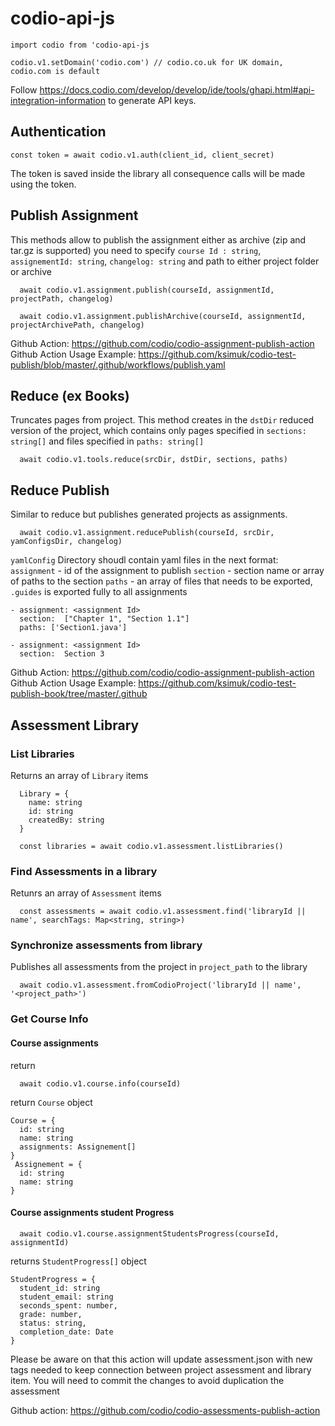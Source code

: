 # codio-api-js
```
import codio from 'codio-api-js

codio.v1.setDomain('codio.com') // codio.co.uk for UK domain, codio.com is default
```

Follow https://docs.codio.com/develop/develop/ide/tools/ghapi.html#api-integration-information to generate
API keys.

## Authentication
```
const token = await codio.v1.auth(client_id, client_secret)
```

The token is saved inside the library all consequence calls will be made using the token.


## Publish Assignment
This methods allow to publish the assignment either as archive (zip and tar.gz is supported)
you need to specify `course Id : string`, `assignementId: string`, `changelog: string` and path to either project folder or archive
```
  await codio.v1.assignment.publish(courseId, assignmentId, projectPath, changelog)

  await codio.v1.assignment.publishArchive(courseId, assignmentId, projectArchivePath, changelog)

```

Github Action: https://github.com/codio/codio-assignment-publish-action
Github Action Usage Example: https://github.com/ksimuk/codio-test-publish/blob/master/.github/workflows/publish.yaml

## Reduce (ex Books)
Truncates pages from project. This method creates in the `dstDir` reduced version of the project, 
which contains only pages specified in `sections: string[]` and files specified in `paths: string[]`
```
  await codio.v1.tools.reduce(srcDir, dstDir, sections, paths)
```

## Reduce Publish
Similar to reduce but publishes generated projects as assignments.
```
  await codio.v1.assignment.reducePublish(courseId, srcDir, yamConfigsDir, changelog)
```
`yamlConfig` Directory shoudl contain yaml files in the next format:
`assignment` - id of the assignment to publish
`section` - section name or array of paths to the section
`paths` - an array of files that needs to be exported, `.guides` is exported fully to all assignments

```
- assignment: <assignment Id>
  section:  ["Chapter 1", "Section 1.1"]
  paths: ['Section1.java'] 
  
- assignment: <assignment Id>
  section:  Section 3

```

Github Action: https://github.com/codio/codio-assignment-publish-action
Github Action Usage Example: https://github.com/ksimuk/codio-test-publish-book/tree/master/.github

## Assessment Library

### List Libraries

Returns an array of `Library` items
```
  Library = {
    name: string
    id: string
    createdBy: string
  }

  const libraries = await codio.v1.assessment.listLibraries()
```

### Find Assessments in a library

Retunrs an array of `Assessment` items
```
  const assessments = await codio.v1.assessment.find('libraryId || name', searchTags: Map<string, string>)
```

### Synchronize assessments from library

Publishes all assessments from the project in `project_path` to the library
```
  await codio.v1.assessment.fromCodioProject('libraryId || name', '<project_path>')
```

### Get Course Info

#### Course assignments

return 

```
  await codio.v1.course.info(courseId)
```
return `Course` object
```
Course = {
  id: string
  name: string
  assignments: Assignement[] 
}
 Assignement = {
  id: string
  name: string
}
```
#### Course assignments student Progress

```
  await codio.v1.course.assignmentStudentsProgress(courseId, assignmentId)
```
returns `StudentProgress[]` object 
```
StudentProgress = {
  student_id: string
  student_email: string
  seconds_spent: number,
  grade: number,
  status: string,
  completion_date: Date
}
```

Please be aware on that this action will update assessment.json with new tags 
needed to keep connection between project assessment and library item. You will 
need to commit the changes to avoid duplication the assessment

Github action: https://github.com/codio/codio-assessments-publish-action
